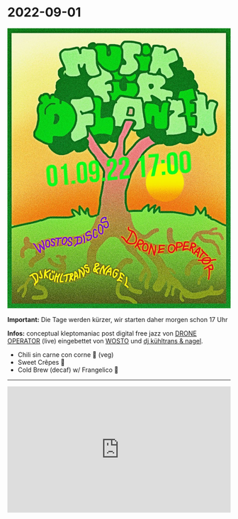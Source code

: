 # 2022-09-01

![](220901.jpg)

**Important:** Die Tage werden kürzer, wir starten daher morgen schon 17 Uhr

**Infos:** conceptual kleptomaniac post digital free jazz von [DRONE OPERATOR](http://www.droneoperator.info/) (live) eingebettet von [WOSTO](https://soundcloud.com/wosto) und [dj kühltrans & nagel](https://soundcloud.com/user-304556201).


- Chili sin carne con corne 🌽 (veg)
- Sweet Crêpes 🥞
- Cold Brew (decaf) w/ Frangelico 🥤

---

<div style="position: relative; overflow: hidden; width: 100%; padding-top: 56.25%;">
    <iframe 
        src="https://www.youtube.com/embed/VkhcQXIi8CY" 
        frameBorder="0" 
        allow="accelerometer; autoplay; clipboard-write; encrypted-media; gyroscope; picture-in-picture; web-share" 
        allowFullScreen 
        style="position: absolute; top: 0; left: 0; width: 100%; height: 100%; border: 0;">
    </iframe>
</div>